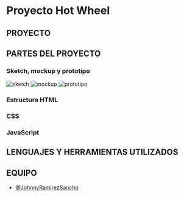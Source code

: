 # Proyecto Hot Wheel
## PROYECTO
## PARTES DEL PROYECTO
### Sketch, mockup y prototipo
![sketch](https://user-images.githubusercontent.com/116883797/205450999-3c3b3679-2afb-4552-b7c7-9ade7d87d82c.png)
![mockup](https://user-images.githubusercontent.com/116883797/205451008-da5e28d7-4b80-429b-a920-b36ab2fbea78.png)
![prototipo](https://user-images.githubusercontent.com/116883797/205451009-0713b8bc-b886-4f10-ad88-01a1468fdc1b.png)

### Estructura HTML
### CSS
### JavaScript
## LENGUAJES Y HERRAMIENTAS UTILIZADOS
## EQUIPO
- [@JohnnyRamirezSancho](https://github.com/JohnnyRamirezSancho)
